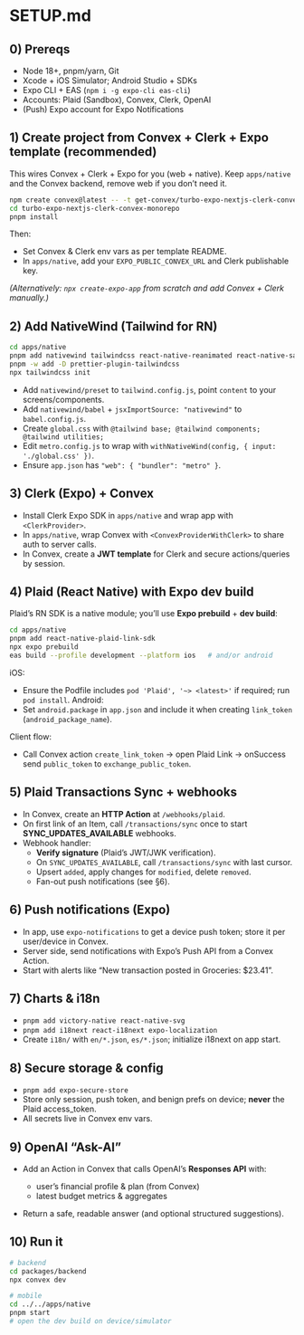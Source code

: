 # SETUP.md

## 0) Prereqs

- Node 18+, pnpm/yarn, Git
- Xcode + iOS Simulator; Android Studio + SDKs
- Expo CLI + EAS (`npm i -g expo-cli eas-cli`)
- Accounts: Plaid (Sandbox), Convex, Clerk, OpenAI
- (Push) Expo account for Expo Notifications

## 1) Create project from Convex + Clerk + Expo template (recommended)

This wires Convex + Clerk + Expo for you (web + native). Keep `apps/native` and the Convex backend, remove web if you don’t need it.

```bash
npm create convex@latest -- -t get-convex/turbo-expo-nextjs-clerk-convex-monorepo
cd turbo-expo-nextjs-clerk-convex-monorepo
pnpm install
```

Then:

- Set Convex & Clerk env vars as per template README.
- In `apps/native`, add your `EXPO_PUBLIC_CONVEX_URL` and Clerk publishable key.

_(Alternatively: `npx create-expo-app` from scratch and add Convex + Clerk manually.)_

## 2) Add NativeWind (Tailwind for RN)

```bash
cd apps/native
pnpm add nativewind tailwindcss react-native-reanimated react-native-safe-area-context
pnpm -w add -D prettier-plugin-tailwindcss
npx tailwindcss init
```

- Add `nativewind/preset` to `tailwind.config.js`, point `content` to your screens/components.
- Add `nativewind/babel` + `jsxImportSource: "nativewind"` to `babel.config.js`.
- Create `global.css` with `@tailwind base; @tailwind components; @tailwind utilities;`
- Edit `metro.config.js` to wrap with `withNativeWind(config, { input: './global.css' })`.
- Ensure `app.json` has `"web": { "bundler": "metro" }`.

## 3) Clerk (Expo) + Convex

- Install Clerk Expo SDK in `apps/native` and wrap app with `<ClerkProvider>`.
- In `apps/native`, wrap Convex with `<ConvexProviderWithClerk>` to share auth to server calls.
- In Convex, create a **JWT template** for Clerk and secure actions/queries by session.

## 4) Plaid (React Native) with Expo dev build

Plaid’s RN SDK is a native module; you’ll use **Expo prebuild** + **dev build**:

```bash
cd apps/native
pnpm add react-native-plaid-link-sdk
npx expo prebuild
eas build --profile development --platform ios   # and/or android
```

iOS:

- Ensure the Podfile includes `pod 'Plaid', '~> <latest>'` if required; run `pod install`.
  Android:
- Set `android.package` in `app.json` and include it when creating `link_token` (`android_package_name`).

Client flow:

- Call Convex action `create_link_token` → open Plaid Link → onSuccess send `public_token` to `exchange_public_token`.

## 5) Plaid Transactions Sync + webhooks

- In Convex, create an **HTTP Action** at `/webhooks/plaid`.
- On first link of an Item, call `/transactions/sync` once to start **SYNC_UPDATES_AVAILABLE** webhooks.
- Webhook handler:
  - **Verify signature** (Plaid’s JWT/JWK verification).
  - On `SYNC_UPDATES_AVAILABLE`, call `/transactions/sync` with last cursor.
  - Upsert `added`, apply changes for `modified`, delete `removed`.
  - Fan-out push notifications (see §6).

## 6) Push notifications (Expo)

- In app, use `expo-notifications` to get a device push token; store it per user/device in Convex.
- Server side, send notifications with Expo’s Push API from a Convex Action.
- Start with alerts like “New transaction posted in Groceries: \$23.41”.

## 7) Charts & i18n

- `pnpm add victory-native react-native-svg`
- `pnpm add i18next react-i18next expo-localization`
- Create `i18n/` with `en/*.json`, `es/*.json`; initialize i18next on app start.

## 8) Secure storage & config

- `pnpm add expo-secure-store`
- Store only session, push token, and benign prefs on device; **never** the Plaid access_token.
- All secrets live in Convex env vars.

## 9) OpenAI “Ask-AI”

- Add an Action in Convex that calls OpenAI’s **Responses API** with:
  - user’s financial profile & plan (from Convex)
  - latest budget metrics & aggregates

- Return a safe, readable answer (and optional structured suggestions).

## 10) Run it

```bash
# backend
cd packages/backend
npx convex dev

# mobile
cd ../../apps/native
pnpm start
# open the dev build on device/simulator
```
